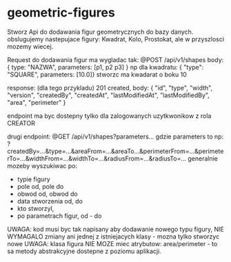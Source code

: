 # geometric-figures
Stworz Api do dodawania figur geometrycznych do bazy danych.
obslugujemy nastepujace figury: Kwadrat, Kolo, Prostokat, ale w przyszlosci mozemy wiecej.

Request do dodawania figur ma wygladac tak:
@POST /api/v1/shapes 
body: { type: "NAZWA", parameters: [p1, p2 p3] }
np dla kwadratu: { "type": "SQUARE", parameters: [10.0]}
stworzc ma kwadarat o boku 10

response: (dla tego przykladu)
201 created, body: { "id", "type", "width", "version", "createdBy", "createdAt", "lastModifiedAt", "lastModifiedBy", "area", "perimeter" }

endpoint ma byc dostepny tylko dla zalogowanych uzytkwonikow z rola CREATOR

drugi endpoint:
@GET /api/v1/shapes?parameters...
gdzie parameters to np:
?createdBy=...&type=...&areaFrom=...&areaTo...&perimeterFrom=...&perimeterTo=...&widthFrom=...&widthTo=...&radiusFrom=...&radiusTo=...
generalnie mozeby wyszukiwac po:
- typie figury
- pole od, pole do
- obwod od, obwod do
- data stworzenia od, do
- kto stworzyl,
- po parametrach figur, od - do
 
UWAGA:
kod musi byc tak napisany aby dodawanie nowego typu figury, NIE WYMAGALO zmiany ani jednej z istniejacych klasy - mozna tylko stworzyc nowe
UWAGA:
klasa figura NIE MOZE miec atrybutow: area/perimeter - to sa metody abstrakcyjne dostepne z poziomu aplikacji.
